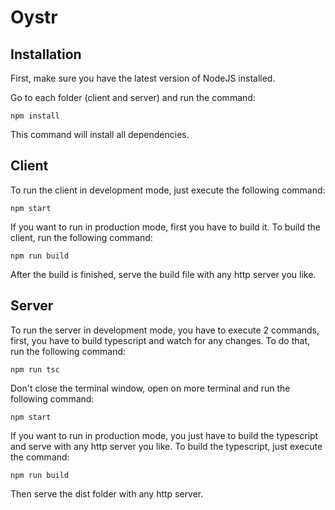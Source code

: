 # Oystr

## Installation
First, make sure you have the latest version of NodeJS installed.

Go to each folder (client and server) and run the command:

``npm install``

This command will install all dependencies.

## Client

To run the client in development mode, just execute the following command:

``npm start``

If you want to run in production mode, first you have to build it. To build the client, run the following command:

``npm run build``

After the build is finished, serve the build file with any http server you like.

## Server

To run the server in development mode, you have to execute 2 commands, first, you have to build typescript and watch for any changes. To do that, run the following command:

``npm run tsc``

Don't close the terminal window, open on more terminal and run the following command:

``npm start``

If you want to run in production mode, you just have to build the typescript and serve with any http server you like.
To build the typescript, just execute the command:

``npm run build``

Then serve the dist folder with any http server.
